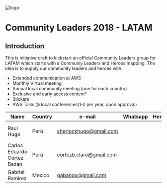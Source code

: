 ![logo](/images/aws_new_logo.png)

# Community Leaders 2018 - LATAM

## Introduction

This is initiative draft to kickstart an official Community Leaders group for LATAM which starts with a Communiy Leaders and Heroes mapping. The idea is to supply our community leaders and heroes with:

* Extended communication at AWS
* Monthly Virtual meeting
* Annual local community meeting (one for each country)
* Exclusive and early access content*
* Stickers
* AWS Talks @ local conferences(1-2 per year, upon approval)

|Name	|Country|	e-mail|	Whatsapp|	Hero?|	Obs|
|---|---|---|---|---|---|
|Raul Hugo|Perú|sherlockhugo@gmail.com|||contact Vinicius / email|
|Carlos Eduardo Cortez Bazan|Perú|cortezb.claro@gmail.com||||
|Gabriel Ramirez|Mexico|gabanox@gmail.com||||Helped Julio to organize meetup|

